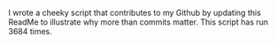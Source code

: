 I wrote a cheeky script that contributes to my Github by updating this ReadMe to illustrate why more than commits matter. This script has run 3684 times.